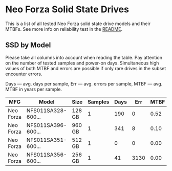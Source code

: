 Neo Forza Solid State Drives
============================

This is a list of all tested Neo Forza solid state drive models and their MTBFs. See
more info on reliability test in the [README](https://github.com/linuxhw/SMART).

SSD by Model
------------

Please take all columns into account when reading the table. Pay attention on the
number of tested samples and power-on days. Simultaneous high values of both MTBF
and errors are possible if only rare drives in the subset encounter errors.

Days — avg. days per sample,
Err  — avg. errors per sample,
MTBF — avg. MTBF in years per sample.

| MFG       | Model              | Size   | Samples | Days  | Err   | MTBF   |
|-----------|--------------------|--------|---------|-------|-------|--------|
| Neo Forza | NFS011SA328-600... | 128 GB | 1       | 190   | 0     | 0.52   |
| Neo Forza | NFS011SA396-600... | 960 GB | 1       | 341   | 8     | 0.10   |
| Neo Forza | NFS011SA351-600... | 512 GB | 1       | 0     | 0     | 0.00   |
| Neo Forza | NFS011SA356-600... | 256 GB | 1       | 41    | 3130  | 0.00   |
